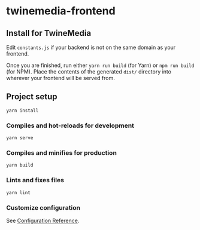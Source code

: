 # twinemedia-frontend

## Install for TwineMedia
Edit `constants.js` if your backend is not on the same domain as your frontend.

Once you are finished, run either `yarn run build` (for Yarn) or `npm run build` (for NPM). 
Place the contents of the generated `dist/` directory into wherever your frontend will be served from.

## Project setup
```
yarn install
```

### Compiles and hot-reloads for development
```
yarn serve
```

### Compiles and minifies for production
```
yarn build
```

### Lints and fixes files
```
yarn lint
```

### Customize configuration
See [Configuration Reference](https://cli.vuejs.org/config/).